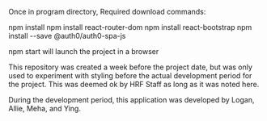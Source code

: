 Once in program directory,
Required download commands:

npm install
npm install react-router-dom
npm install react-bootstrap
npm install --save @auth0/auth0-spa-js

npm start will launch the project in a browser

This repository was created a week before the project date, but was only used to experiment with styling before the actual development period for the project. This was deemed ok by HRF Staff as long as it was noted here.

During the development period, this application was developed by Logan, Allie, Meha, and Ying.
